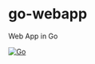 # go-webapp
Web App in Go

[![Go](https://github.com/rafikurnia/go-webapp/actions/workflows/go.yml/badge.svg?branch=main)](https://github.com/rafikurnia/go-webapp/actions/workflows/go.yml)
